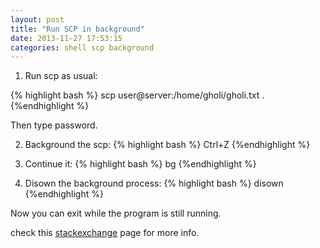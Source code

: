 ```yaml
---
layout: post
title: "Run SCP in background"
date: 2013-11-27 17:53:15
categories: shell scp background
---
```


1. Run scp as usual:

{% highlight bash %}
scp user@server:/home/gholi/gholi.txt .
{%endhighlight %}

Then type password.

2. Background the scp: 
{% highlight bash %}
Ctrl+Z
{%endhighlight %}

3. Continue it: 
{% highlight bash %}
bg
{%endhighlight %}

4. Disown the background process:
{% highlight bash %}
disown
{%endhighlight %}


Now you can exit while the program is still running.

check this [stackexchange][stack] page for more info.

[stack]: http://unix.stackexchange.com/questions/65116/does-a-scp-transfer-close-when-i-close-the-shell

